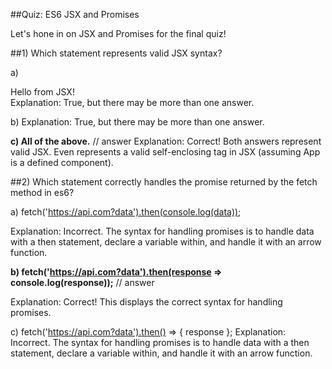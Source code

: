 ##Quiz: ES6 JSX and Promises

Let's hone in on JSX and Promises for the final quiz!

##1)
Which statement represents valid JSX syntax?

a) <div>Hello from JSX!</div>
Explanation: True, but there may be more than one answer.

b) <App />
Explanation: True, but there may be more than one answer.

**c) All of the above.** // answer
Explanation: Correct! Both answers represent valid JSX. Even <App /> represents a valid self-enclosing tag in JSX (assuming App is a defined component).

##2)
Which statement correctly handles the promise returned by the fetch method in es6?

a) fetch('https://api.com?data').then(console.log(data));

Explanation: Incorrect. The syntax for handling promises is to handle data with a then statement, declare a variable within, and handle it with an arrow function.

**b) fetch('https://api.com?data').then(response => console.log(response));** // answer

Explanation: Correct! This displays the correct syntax for handling promises.

c) fetch('https://api.com?data').then() => { response };
Explanation:  Incorrect. The syntax for handling promises is to handle data with a then statement, declare a variable within, and handle it with an arrow function.
